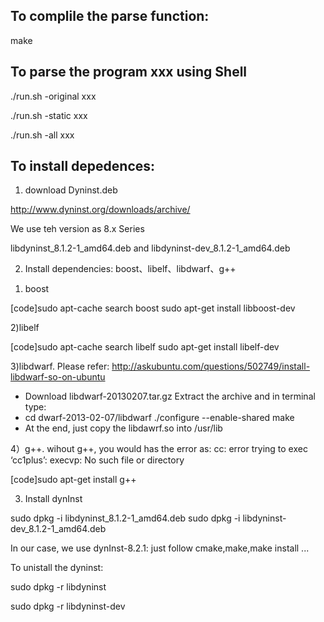 
## To complile the parse function:
make

## To parse the program xxx using Shell

./run.sh -original xxx

./run.sh -static xxx

./run.sh -all xxx

## To install depedences:

1. download Dyninst.deb

http://www.dyninst.org/downloads/archive/ 

We use teh version as 8.x Series 

libdyninst_8.1.2-1_amd64.deb and libdyninst-dev_8.1.2-1_amd64.deb 

2. Install dependencies:  boost、libelf、libdwarf、g++ 

1) boost 

[code]sudo apt-cache search boost
sudo apt-get install libboost-dev


2)libelf

[code]sudo apt-cache search libelf
sudo apt-get install libelf-dev


3)libdwarf.  Please refer:  http://askubuntu.com/questions/502749/install-libdwarf-so-on-ubuntu

* Download libdwarf-20130207.tar.gz
Extract the archive and in terminal type:
* cd dwarf-2013-02-07/libdwarf
./configure --enable-shared
make
* At the end, just copy the libdawrf.so into /usr/lib


4）g++. wihout g++, you would has the error as:  cc: error trying to exec ‘cc1plus’: execvp: No such file or directory

[code]sudo apt-get install g++


3. Install dynInst

sudo dpkg -i libdyninst_8.1.2-1_amd64.deb
sudo dpkg -i libdyninst-dev_8.1.2-1_amd64.deb

In our case, we use dynInst-8.2.1: just follow cmake,make,make install ...

To unistall the dyninst:

sudo dpkg -r libdyninst

sudo dpkg -r libdyninst-dev



